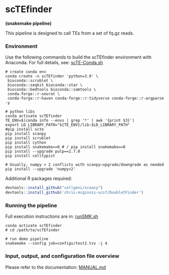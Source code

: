 
# scTEfinder 
__(snakemake pipeline)__

This pipeline is designed to call TEs from a set of fq.gz reads.

### Environment

Use the following commands to build the scTEfinder environment with Anaconda.
For full details, see: [scTE-Conda.sh](https://github.com/synnimeng/scTEfinder/blob/main/scTE-Conda.sh)

```shell
# create conda env
conda create -n scTEfinder 'python=3.9' \
 bioconda::scrublet \
 bioconda::seqkit bioconda::star \
 bioconda::bedtools bioconda::samtools \
 conda-forge::r-seurat \
 conda-forge::r-haven conda-forge::r-tidyverse conda-forge::r-argparse -y

# python libs
conda activate scTEfinder
TE_ENV=$(conda info --envs | grep '*' | awk '{print $3}')
export LD_LIBRARY_PATH="${TE_ENV}/lib:$LD_LIBRARY_PATH"
#pip install scte
pip install scanpy
pip install scrublet
pip install cython
pip install snakemake==6 # / pip install snakemake==8
pip install --upgrade pulp==2.7.0
pip install celltypist

# Usually, numpy > 2 conflicts with scanpy—upgrade/downgrade as needed
pip install --upgrade 'numpy<2'

```

Additional R packages required:

```R
devtools::install_github("cellgeni/sceasy")
devtools::install_github('chris-mcginnis-ucsf/DoubletFinder')
```

### Running the pipeline

Full execution instructions are in: [runSMK.sh](https://github.com/synnimeng/scTEfinder/blob/main/runSMK.sh)

```shell
conda activate scTEfinder
# cd /path/to/scTEfinder

# run demo pipeline
snakemake --config job=configs/test2.tsv -j 4
```

### Input, output, and configuration file overview

Please refer to the documentation: [MANUAL.md](https://github.com/synnimeng/scTEfinder/blob/main/MANUAL.md)

